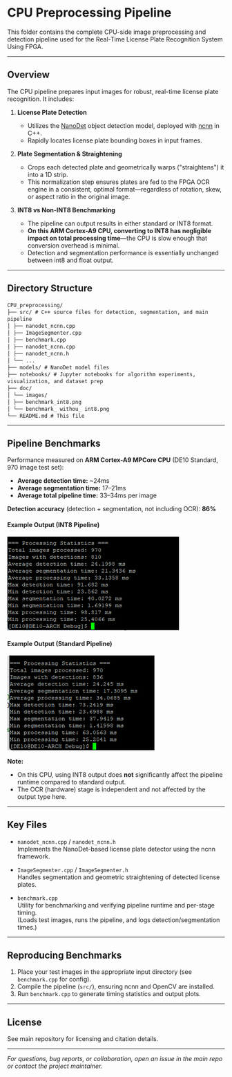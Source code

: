 # CPU Preprocessing Pipeline

This folder contains the complete CPU-side image preprocessing and detection pipeline used for the Real-Time License Plate Recognition System Using FPGA.

---

## Overview

The CPU pipeline prepares input images for robust, real-time license plate recognition. It includes:

1. **License Plate Detection**  
   - Utilizes the [NanoDet](https://github.com/RangiLyu/nanodet) object detection model, deployed with [ncnn](https://github.com/Tencent/ncnn) in C++.
   - Rapidly locates license plate bounding boxes in input frames.

2. **Plate Segmentation & Straightening**  
   - Crops each detected plate and geometrically warps ("straightens") it into a 1D strip.
   - This normalization step ensures plates are fed to the FPGA OCR engine in a consistent, optimal format—regardless of rotation, skew, or aspect ratio in the original image.

3. **INT8 vs Non-INT8 Benchmarking**  
   - The pipeline can output results in either standard or INT8 format.
   - **On this ARM Cortex-A9 CPU, converting to INT8 has negligible impact on total processing time**—the CPU is slow enough that conversion overhead is minimal.
   - Detection and segmentation performance is essentially unchanged between int8 and float output.

---


## Directory Structure
```
CPU_preprocessing/
├── src/ # C++ source files for detection, segmentation, and main pipeline
│ ├── nanodet_ncnn.cpp
│ ├── ImageSegmenter.cpp
│ ├── benchmark.cpp
│ ├── nanodet_ncnn.cpp
│ ├── nanodet_ncnn.h
│ └── ...
├── models/ # NanoDet model files
├── notebooks/ # Jupyter notebooks for algorithm experiments, visualization, and dataset prep
├── doc/
│ └── images/
│ ├── benchmark_int8.png
│ └── benchmark_ withou_ int8.png
└── README.md # This file
```

---

## Pipeline Benchmarks

Performance measured on **ARM Cortex-A9 MPCore CPU** (DE10 Standard, 970 image test set):

- **Average detection time:** ~24ms
- **Average segmentation time:** 17–21ms
- **Average total pipeline time:** 33–34ms per image

**Detection accuracy** (detection + segmentation, not including OCR): **86%**

#### Example Output (INT8 Pipeline)

![INT8 Benchmark](doc/images/benchmark_int8.png)

#### Example Output (Standard Pipeline)

![Non-INT8 Benchmark](doc/images/benchmark_without_int8.png)

**Note:**  
- On this CPU, using INT8 output does **not** significantly affect the pipeline runtime compared to standard output.
- The OCR (hardware) stage is independent and not affected by the output type here.

---

## Key Files

- `nanodet_ncnn.cpp` / `nanodet_ncnn.h`  
  Implements the NanoDet-based license plate detector using the ncnn framework.

- `ImageSegmenter.cpp` / `ImageSegmenter.h`  
  Handles segmentation and geometric straightening of detected license plates.

- `benchmark.cpp`  
  Utility for benchmarking and verifying pipeline runtime and per-stage timing.  
  (Loads test images, runs the pipeline, and logs detection/segmentation times.)

---

## Reproducing Benchmarks

1. Place your test images in the appropriate input directory (see `benchmark.cpp` for config).
2. Compile the pipeline (`src/`), ensuring ncnn and OpenCV are installed.
3. Run `benchmark.cpp` to generate timing statistics and output plots.

---

## License

See main repository for licensing and citation details.

---

*For questions, bug reports, or collaboration, open an issue in the main repo or contact the project maintainer.*
